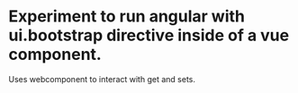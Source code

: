 # Experiment to run angular with ui.bootstrap directive inside of a vue component.

Uses webcomponent to interact with get and sets.